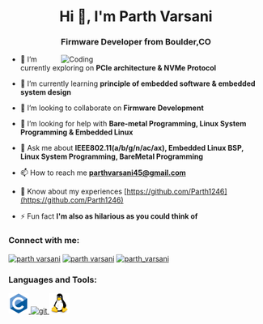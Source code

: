 <h1 align="center">Hi 👋, I'm Parth Varsani</h1>
<h3 align="center">Firmware Developer from Boulder,CO</h3>
<img align="right" alt="Coding" width="400" src="https://jobyamedia.blob.core.windows.net/images/role_articles/large/mkkh72up_firmware-dev-interview-tips_1024x592.jpg">

- 🔭 I’m currently exploring on **PCIe architecture & NVMe Protocol**

- 🌱 I’m currently learning **principle of embedded software & embedded system design**

- 👯 I’m looking to collaborate on **Firmware Development**

- 🤝 I’m looking for help with **Bare-metal Programming, Linux System Programming & Embedded Linux**

- 💬 Ask me about **IEEE802.11(a/b/g/n/ac/ax), Embedded Linux BSP, Linux System Programming, BareMetal Programming**

- 📫 How to reach me **parthvarsani45@gmail.com**

- 📄 Know about my experiences [https://github.com/Parth1246](https://github.com/Parth1246)

- ⚡ Fun fact **I'm also as hilarious as you could think of**

<h3 align="left">Connect with me:</h3>
<p align="left">
<a href="https://linkedin.com/in/parth varsani" target="blank"><img align="center" src="https://raw.githubusercontent.com/rahuldkjain/github-profile-readme-generator/master/src/images/icons/Social/linked-in-alt.svg" alt="parth varsani" height="30" width="40" /></a>
<a href="https://www.youtube.com/c/parth varsani" target="blank"><img align="center" src="https://raw.githubusercontent.com/rahuldkjain/github-profile-readme-generator/master/src/images/icons/Social/youtube.svg" alt="parth varsani" height="30" width="40" /></a>
<a href="https://www.codechef.com/users/parth_varsani" target="blank"><img align="center" src="https://cdn.jsdelivr.net/npm/simple-icons@3.1.0/icons/codechef.svg" alt="parth_varsani" height="30" width="40" /></a>
</p>

<h3 align="left">Languages and Tools:</h3>
<p align="left"> <a href="https://www.cprogramming.com/" target="_blank" rel="noreferrer"> <img src="https://raw.githubusercontent.com/devicons/devicon/master/icons/c/c-original.svg" alt="c" width="40" height="40"/> </a> <a href="https://git-scm.com/" target="_blank" rel="noreferrer"> <img src="https://www.vectorlogo.zone/logos/git-scm/git-scm-icon.svg" alt="git" width="40" height="40"/> </a> <a href="https://www.linux.org/" target="_blank" rel="noreferrer"> <img src="https://raw.githubusercontent.com/devicons/devicon/master/icons/linux/linux-original.svg" alt="linux" width="40" height="40"/> </a> </p>
